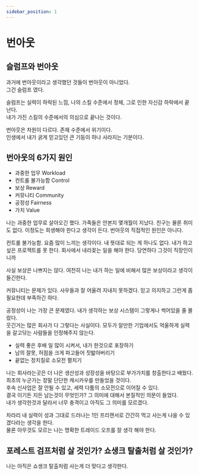 ```yaml
---
sidebar_position: 1
---
```


# 번아웃  

## 슬럼프와 번아웃
과거에 번아웃이라고 생각했던 것들이 번아웃이 아니었다.  
그건 슬럼프 였다.  

슬럼프는 실력이 하락된 느낌, 나의 스킬 수준에서 정체, 그로 인한 자신감 하락에서 끝난다.  
내가 가진 스킬의 수준에서의 의심으로 끝나는 것이다.  

번아웃은 차원이 다르다. 존재 수준에서 위기이다.  
인생에서 내가 굵게 믿고있던 큰 기둥이 하나 사라지는 기분이다.  

## 번아웃의 6가지 원인  

- 과중한 업무 Workload  
- 컨트롤 불가능함 Control  
- 보상 Reward  
- 커뮤니티 Community  
- 공정성 Fairness  
- 가치 Value  

나는 과중한 업무로 살아오긴 했다. 가족들은 안본지 몇개월이 지났다. 친구는 물론 취미도 없다. 이정도는 희생해야 한다고 생각이 든다. 번아웃의 직접적인 원인은 아니다.  

컨트롤 불가능함. 요즘 많이 느끼는 생각이다. 내 뜻대로 되는 게 하나도 없다. 내가 하고 싶은 프로젝트를 못 한다. 회사에서 내리꽂는 일을 해야 한다. 당연하다 그것이 직장인이니까  

사실 보상은 나쁘지는 않다. 여전히 나는 내가 하는 일에 비해서 많은 보상이라고 생각이 들긴한다.  

커뮤니티는 문제가 있다. 사우들과 잘 어울려 지내지 못하겠다. 믿고 의지하고 그런게 좀 필요한데 부족하긴 하다.  

공정성이 나는 가장 큰 문제였다. 내가 생각하는 보상 시스템이 그렇게나 썩어있을 줄 몰랐다.   
웃긴거는 많은 회사가 다 그렇다는 사실이다. 모두가 알만한 기업에서도 억울하게 실력을 갈고닦는 사람들을 인정해주지 않는다.  
- 실력 좋은 후배 일 많이 시켜서, 내가 한것으로 포장하기  
- 남의 잘못, 허점을 크게 파고들어 짓밟아버리기  
- 끝없는 정치질로 소모전 펼치기   

나는 회사라는곳은 더 나은 생산성과 성장성을 바탕으로 부가가치를 창출한다고 배웠다.  
최초의 누군가는 정말 단단한 캐시카우를 만들었을 것이다.  
후속 신사업은 잘 안될 수 있고, 세력 다툼의 소모전으로 이어질 수 있다.  
결국 이기든 지든 남는것이 무엇인가? 그 의미에 대해서 본질적인 의문이 들었다.    
내가 생각한것과 달라서 너무 충격이고 아직도 그 의미를 모르겠다.  

차라리 내 실력이 성과 그대로 드러나는 1인 프리랜서로 간간히 먹고 사는게 나을 수 있겠다라는 생각을 한다.  
물론 아무것도 모르는 나는 명확한 트레이드 오프를 잘 생각 해야 한다.  

## 포레스트 검프처럼 살 것인가? 쇼생크 탈출처럼 살 것인가?  

나는 아직은 쇼생크 탈출처럼 사는게 더 맞다고 생각한다.  
